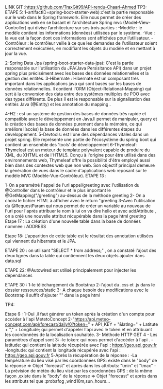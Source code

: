 LINK GIT :https://github.com/TraxGit99/API-rendu-Chaari-Ahmed
TP3:
ETAPE 5:
1-artifactID=spring-boot-starter-web):c'est la partie responsable sur le web dans le Spring framework. Elle nous permet de créer des applications web en se basant el l'architecture Spring mvc (Model-View-Controller) qui divise l’architecture sur ses trois parties :
 -Modèle : le modèle contient les informations (données) utilisées par le système.
 -Vue : la vue est la façon dont ces informations sont affichées pour l’utilisateur.
 -Contrôleur : le contrôleur veille à ce que les demandes de l'utilisateur soient correctement exécutées, en modifiant les objets du modèle et en mettant à jour la vue.

2-Spring Data Jpa (spring-boot-starter-data-jpa):
C'est la partie responsable sur l'utilisation du JPA(Java Persisitance API) dans  un projet spring plus précisément avec les bases des données relationnelles et la gestion des entités.
3-Hibernate : Hibernate est un composant très important dans les applications java qui sont basés sur les bases de données relationnelles. Il contient l'ORM  (Object-Relational-Mapping) qui sert à la conversion des data entre des systèmes multiples de POO avec des types différents. De plus il est le responsable sur la signalisation des entités Java (@Entity) et les annotation du mapping .

4-H2 : est un système de gestion des bases de données très rapide et compatible avec le développement en Java.Il permet de manipuler, query et la création des bases de données purement dans la mémoire, ce qui améliore l’accès) la base de données dans les différentes étapes du développement.
5-Devtools: est l'une des dépendances vitales dans un projet spring. Elle représente une partie de l'écosystème du spring boot qui contient un ensemble des 'tools' de développement
6-Thymeleaf: Thymeleaf est un moteur de template polyvalent capable de produire  du XML, du XHTML et de l'HTML5. Conçu à l'origine pour être utilisé dans des environnements web, Thymeleaf offre la possibilité d'être employé aussi bien dans des contextes web que non web. Son objectif principal demeure la génération de vues dans le cadre d'applications web reposant sur le modèle MVC (Modèle-Vue-Contrôleur).
ETAPE 13 :

1-On a paramétré l'appel de l'url appel/greeting avec l'utilisation du @Controller dans le contrôleur et
le plus important le @GetMapping("/greeting") au-dessus de la méthode greeting
2- On a choisi le fichier HTML à afficher avec le return "greeting
3-Avec l'utilisation du @RequestParam qui nous permet de créer un variable au nouveau de l'url 
pour l'après attribuer le nom à lui on va dire hello et avec  addAttribute , on a créé une nouvelle attribut récupérable dans la page html greeting
Etape 17 : La création d'une nouvelle table dans la base de données nommée : ADDRESS

Etape 18: L'apparition de cette table est le résultat des annotation utilisées qui viennent du hibernate et le JPA.

ETAPE 20 : on utilisant "SELECT * from address;" , on a constaté l'ajout des deux lignes dans la table qui contiennent les deux objets ajouter dans data.sql

ETAPE 22: @Autowired est utilisé principalement pour injecter les dépendances

ETAPE 30 :
1-le téléchargement du  Bootstrap
2-l'ajout du .css et .js dans le dossier ressources/static
3- A chaque besoin des  modifications avec le Bootstrap il suffit d'ajouter 
"<link rel="stylesheet" href="/css/bootstrap.min.css">" dans la page html 



TP4: 

Etape 6 : 
1-Oui ,il faut générer un token après la création d'un compte pour accéder à l'api MetetoConcept
2-"https://api.meteo-concept.com/api/forecast/daily/0?token=" + API_KEY + "&latlng=" + Latitute + "," + Longitude;
qui permet d'appeler l'api avec le token et en attribuant les coordonnées de la localisation souhaitée.
3- Méthode HTTP GET
4 - Les paramètres d'appel sont 3: 
	-le token: qui nous permet d'accéder à l'api .
	-latitude: qui contient la latitude récupérée avec l'api : https://geo.api.gouv.fr
	-longitude: qui contient la longitude récupérée avec l'api : https://geo.api.gouv.fr
5-Après la récupération de la réponse : 
-La température du lieu visé par les coordonnées GPS: existe dans le "body" de la réponse => Objet "forecast" et après dans les attributs: "tmin" et "tmax"
-La prévision de météo du lieu visé par les coordonnées GPS : de la même façon ,existe dans le "body" de la réponse => Objet "forecast"  et après dans les attributs tel que :probafog ,wind10m,sun_hours...
	
